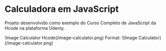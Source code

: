 # Calculadora em JavaScript

Projeto desenvolvido como exemplo do Curso Completo de JavaScript da Hcode na plataforma Udemy.

!Image Calculator Hcode(/image-calculator.png)
Format: ![Image Calculator] (/image-calculator.png)
